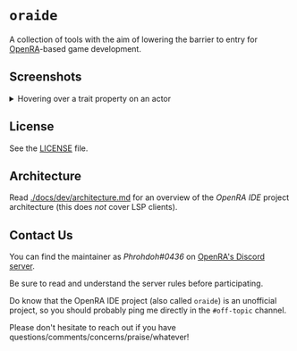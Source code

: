 # `oraide`

A collection of tools with the aim of lowering the barrier to entry for
[OpenRA]-based game development.

## Screenshots

<details>
<summary>Hovering over a trait property on an actor</summary>

![vscode-hover]
</details>

## License

See the [LICENSE] file.

## Architecture

Read [./docs/dev/architecture.md] for an overview of
the _OpenRA IDE_ project architecture (this does *not* cover LSP clients).

## Contact Us

You can find the maintainer as _Phrohdoh#0436_ on [OpenRA's Discord server].

Be sure to read and understand the server rules before participating.

Do know that the OpenRA IDE project (also called `oraide`) is an unofficial
project, so you should probably ping me directly in the `#off-topic` channel.

Please don't hesitate to reach out if you have
questions/comments/concerns/praise/whatever!

[OpenRA]: https://github.com/OpenRA/OpenRA
[vscode-hover]: ./images/vscode-extension-5c66582.png
[LICENSE]: ./LICENSE
[./docs/dev/architecture.md]: ./docs/dev/architecture.md
[OpenRA's Discord server]: https://discord.openra.net